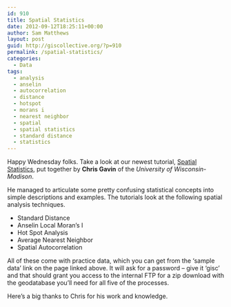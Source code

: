 ```yaml
---
id: 910
title: Spatial Statistics
date: 2012-09-12T18:25:11+00:00
author: Sam Matthews
layout: post
guid: http://giscollective.org/?p=910
permalink: /spatial-statistics/
categories:
  - Data
tags:
  - analysis
  - anselin
  - autocorrelation
  - distance
  - hotspot
  - morans i
  - nearest neighbor
  - spatial
  - spatial statistics
  - standard distance
  - statistics
---
```

Happy Wednesday folks. Take a look at our newest tutorial, [Spatial Statistics](http://giscollective.org/tutorials/gis-techniques/spatial-statistics/), put together by **Chris Gavin** of the _University of Wisconsin-Madison_.

He managed to articulate some pretty confusing statistical concepts into simple descriptions and examples. The tutorials look at the following spatial analysis techniques.

  * Standard Distance
  * Anselin Local Moran&#8217;s I
  * Hot Spot Analysis
  * Average Nearest Neighbor
  * Spatial Autocorrelation

All of these come with practice data, which you can get from the &#8216;sample data&#8217; link on the page linked above. It will ask for a password – give it &#8216;gisc&#8217; and that should grant you access to the internal FTP for a zip download with the geodatabase you&#8217;ll need for all five of the processes.

Here&#8217;s a big thanks to Chris for his work and knowledge.